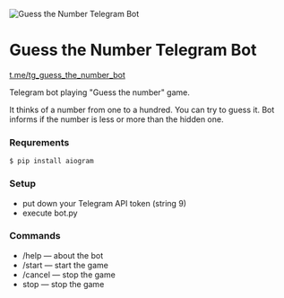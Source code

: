 ![Guess the Number Telegram Bot](https://habrastorage.org/webt/qb/8s/gu/qb8sgups0owfqkrggy7_9el-zu4.png)

# Guess the Number Telegram Bot
[t.me/tg_guess_the_number_bot](t.me/tg_guess_the_number_bot)

Telegram bot playing "Guess the number" game.

It thinks of a number from one to a hundred. You can try to guess it. Bot informs if the number is less or more than the hidden one.

### Requrements

```
$ pip install aiogram
```

### Setup
* put down your Telegram API token (string 9)
* execute bot.py
### Commands
* /help — about the bot
* /start — start the game
* /cancel — stop the game
* stop — stop the game
